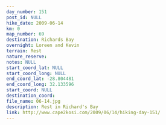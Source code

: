 ```yaml
---
day_number: 151
post_id: NULL
hike_date: 2009-06-14
km: 0
map_number: 69
destination: Richards Bay
overnight: Loreen and Kevin
terrain: Rest
nature_reserve: 
notes: NULL
start_coord_lat: NULL
start_coord_long: NULL
end_coord_lat: -28.804481
end_coord_long: 32.133596
start_coord: NULL
destination_coord: 
file_name: 06-14.jpg
description: Rest in Richard's Bay
link: http://www.cape2kosi.com/2009/06/14/hiking-day-151/
---
```

